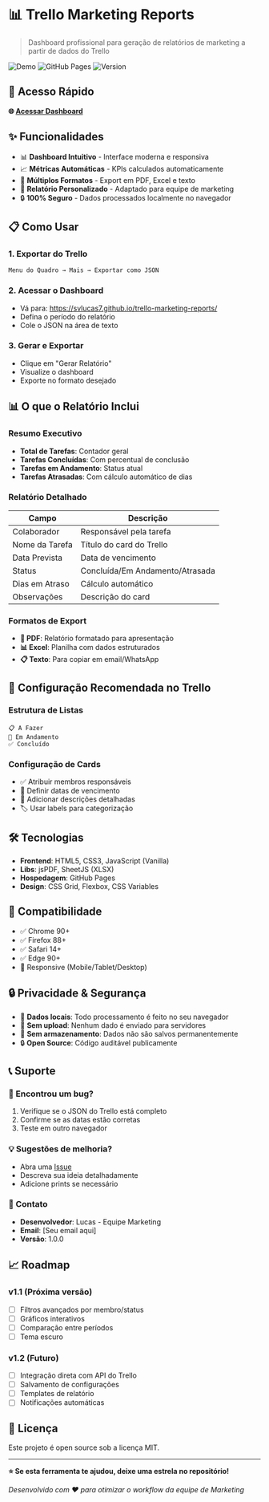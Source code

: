 # 📊 Trello Marketing Reports

> Dashboard profissional para geração de relatórios de marketing a partir de dados do Trello

![Demo](https://img.shields.io/badge/Demo-Live-success)
![GitHub Pages](https://img.shields.io/badge/Powered%20by-GitHub%20Pages-blue)
![Version](https://img.shields.io/badge/Version-1.0.0-green)

## 🚀 Acesso Rápido

**🌐 [Acessar Dashboard](https://svlucas7.github.io/trello-marketing-reports/)**

## ✨ Funcionalidades

- 📊 **Dashboard Intuitivo** - Interface moderna e responsiva
- 📈 **Métricas Automáticas** - KPIs calculados automaticamente
- 📄 **Múltiplos Formatos** - Export em PDF, Excel e texto
- 🎯 **Relatório Personalizado** - Adaptado para equipe de marketing
- 🔒 **100% Seguro** - Dados processados localmente no navegador

## 📋 Como Usar

### 1. Exportar do Trello
```
Menu do Quadro → Mais → Exportar como JSON
```

### 2. Acessar o Dashboard
- Vá para: https://svlucas7.github.io/trello-marketing-reports/
- Defina o período do relatório
- Cole o JSON na área de texto

### 3. Gerar e Exportar
- Clique em "Gerar Relatório"
- Visualize o dashboard
- Exporte no formato desejado

## 📊 O que o Relatório Inclui

### Resumo Executivo
- **Total de Tarefas**: Contador geral
- **Tarefas Concluídas**: Com percentual de conclusão
- **Tarefas em Andamento**: Status atual
- **Tarefas Atrasadas**: Com cálculo automático de dias

### Relatório Detalhado
| Campo | Descrição |
|-------|-----------|
| Colaborador | Responsável pela tarefa |
| Nome da Tarefa | Título do card do Trello |
| Data Prevista | Data de vencimento |
| Status | Concluída/Em Andamento/Atrasada |
| Dias em Atraso | Cálculo automático |
| Observações | Descrição do card |

### Formatos de Export
- **📄 PDF**: Relatório formatado para apresentação
- **📊 Excel**: Planilha com dados estruturados
- **📋 Texto**: Para copiar em email/WhatsApp

## 🎯 Configuração Recomendada no Trello

### Estrutura de Listas
```
📋 A Fazer
🔄 Em Andamento  
✅ Concluído
```

### Configuração de Cards
- ✅ Atribuir membros responsáveis
- 📅 Definir datas de vencimento
- 📝 Adicionar descrições detalhadas
- 🏷️ Usar labels para categorização

## 🛠️ Tecnologias

- **Frontend**: HTML5, CSS3, JavaScript (Vanilla)
- **Libs**: jsPDF, SheetJS (XLSX)
- **Hospedagem**: GitHub Pages
- **Design**: CSS Grid, Flexbox, CSS Variables

## 📱 Compatibilidade

- ✅ Chrome 90+
- ✅ Firefox 88+
- ✅ Safari 14+
- ✅ Edge 90+
- 📱 Responsive (Mobile/Tablet/Desktop)

## 🔒 Privacidade & Segurança

- 🔐 **Dados locais**: Todo processamento é feito no seu navegador
- 🚫 **Sem upload**: Nenhum dado é enviado para servidores
- 💾 **Sem armazenamento**: Dados não são salvos permanentemente
- 🔒 **Open Source**: Código auditável publicamente

## 📞 Suporte

### 🐛 Encontrou um bug?
1. Verifique se o JSON do Trello está completo
2. Confirme se as datas estão corretas
3. Teste em outro navegador

### 💡 Sugestões de melhoria?
- Abra uma [Issue](../../issues/new)
- Descreva sua ideia detalhadamente
- Adicione prints se necessário

### 📧 Contato
- **Desenvolvedor**: Lucas - Equipe Marketing
- **Email**: [Seu email aqui]
- **Versão**: 1.0.0

## 📈 Roadmap

### v1.1 (Próxima versão)
- [ ] Filtros avançados por membro/status
- [ ] Gráficos interativos
- [ ] Comparação entre períodos
- [ ] Tema escuro

### v1.2 (Futuro)
- [ ] Integração direta com API do Trello
- [ ] Salvamento de configurações
- [ ] Templates de relatório
- [ ] Notificações automáticas

## 📄 Licença

Este projeto é open source sob a licença MIT.

---

**⭐ Se esta ferramenta te ajudou, deixe uma estrela no repositório!**

*Desenvolvido com ❤️ para otimizar o workflow da equipe de Marketing*
